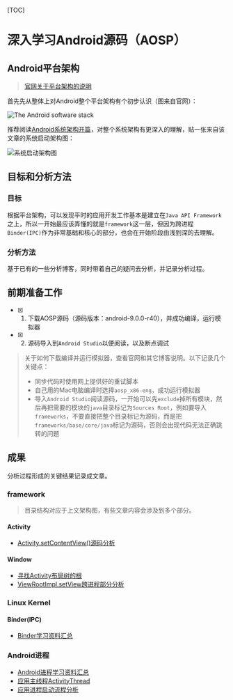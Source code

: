 [TOC]

# 深入学习Android源码（AOSP）

## Android平台架构

> [官网关于平台架构的说明](https://developer.android.com/guide/platform)

首先先从整体上对Android整个平台架构有个初步认识（图来自官网）：

![ The Android software stack](https://developer.android.com/guide/platform/images/android-stack_2x.png)

推荐阅读[Android系统架构开篇](http://gityuan.com/android/)，对整个系统架构有更深入的理解，贴一张来自该文章的系统启动架构图：

![系统启动架构图](http://gityuan.com/images/android-arch/android-boot.jpg)

## 目标和分析方法

### 目标

根据平台架构，可以发现平时的应用开发工作基本是建立在`Java API Framework`之上，所以一开始最应该弄懂的就是`framework`这一层，但因为跨进程`Binder(IPC)`作为非常基础和核心的部分，也会在开始阶段由浅到深的去理解。

### 分析方法

基于已有的一些分析博客，同时带着自己的疑问去分析，并记录分析过程。

## 前期准备工作

- [x] 1. 下载AOSP源码（源码版本：android-9.0.0-r40），并成功编译，运行模拟器
- [x] 2. 源码导入到`Android Studio`以便阅读，以及断点调试

> 关于如何下载编译并运行模拟器，查看官网和其它博客说明。以下记录几个关键点：
>
> - 同步代码时使用网上提供好的重试脚本
> - 自己用的Mac电脑编译时选择`aosp_x86-eng`，成功运行模拟器
> - 导入`Android Studio`阅读源码，一开始可以先`exclude`掉所有模块，然后再把需要的模块的`java`目录标记为`Sources Root`，例如要导入`frameworks`，不要直接把整个目录标记为源码，而是把`frameworks/base/core/java`标记为源码，否则会出现代码无法正确跳转的问题

## 成果

分析过程形成的关键结果记录成文章。

### framework

> 目录结构对应于上文架构图，有些文章内容会涉及到多个部分。

#### Activity

- [Activity.setContentView()源码分析](./doc/Activity.setContentView()源码分析.md)

#### Window

- [寻找Activity布局树的根](./doc/寻找Activity布局树的根.md)
- [ViewRootImpl.setView跨进程部分分析](doc/ViewRootImpl.setView跨进程部分分析.md)

### Linux Kernel

#### Binder(IPC)

-  [Binder学习资料汇总](doc/Binder学习资料汇总.md) 

### Android进程

- [Android进程学习资料汇总](doc/Android进程学习资料汇总.md) 
- [应用主线程ActivityThread](doc/应用主线程ActivityThread.md)
- [应用进程启动流程分析](doc/应用进程启动流程分析.md)

